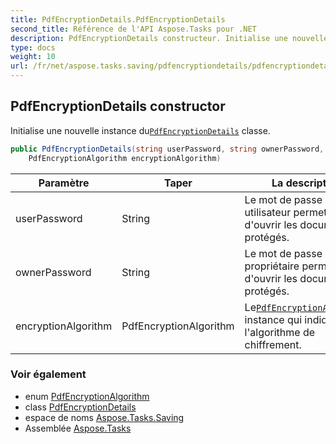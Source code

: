 ```yaml
---
title: PdfEncryptionDetails.PdfEncryptionDetails
second_title: Référence de l'API Aspose.Tasks pour .NET
description: PdfEncryptionDetails constructeur. Initialise une nouvelle instance duPdfEncryptionDetails classe.
type: docs
weight: 10
url: /fr/net/aspose.tasks.saving/pdfencryptiondetails/pdfencryptiondetails/
---
```

## PdfEncryptionDetails constructor

Initialise une nouvelle instance du[`PdfEncryptionDetails`](../) classe.

```csharp
public PdfEncryptionDetails(string userPassword, string ownerPassword, 
    PdfEncryptionAlgorithm encryptionAlgorithm)
```

| Paramètre | Taper | La description |
| --- | --- | --- |
| userPassword | String | Le mot de passe utilisateur permettant d'ouvrir les documents protégés. |
| ownerPassword | String | Le mot de passe propriétaire permettant d'ouvrir les documents protégés. |
| encryptionAlgorithm | PdfEncryptionAlgorithm | Le[`PdfEncryptionAlgorithm`](../../pdfencryptionalgorithm/) instance qui indiquent l'algorithme de chiffrement. |

### Voir également

* enum [PdfEncryptionAlgorithm](../../pdfencryptionalgorithm/)
* class [PdfEncryptionDetails](../)
* espace de noms [Aspose.Tasks.Saving](../../pdfencryptiondetails/)
* Assemblée [Aspose.Tasks](../../../)


